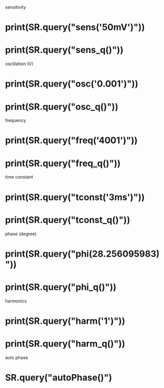 sensitivity
# print(SR.query("sens('50mV')"))
# print(SR.query("sens_q()"))

oscillation (V)
# print(SR.query("osc('0.001')"))
# print(SR.query("osc_q()"))

frequency
# print(SR.query("freq('4001')"))
# print(SR.query("freq_q()"))

time constant
# print(SR.query("tconst('3ms')"))
# print(SR.query("tconst_q()"))

phase (degree)
# print(SR.query("phi(28.256095983)"))
# print(SR.query("phi_q()"))

harmonics
# print(SR.query("harm('1')"))
# print(SR.query("harm_q()"))

auto phase
# SR.query("autoPhase()")